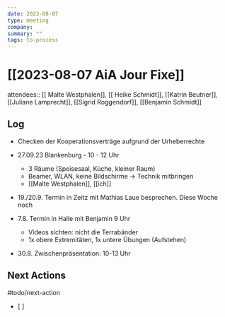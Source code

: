```yaml
---
date: 2023-08-07
type: meeting
company: 
summary: ""
tags: to-process
---
```

# [[2023-08-07 AiA Jour Fixe]]

attendees:: [[ Malte Westphalen]], [[ Heike Schmidt]], [[Katrin Beutner]], [[Juliane Lamprecht]], [[Sigrid Roggendorf]], [[Benjamin Schmidt]]

## Log

- Checken der Kooperationsverträge aufgrund der Urheberrechte 

- 27.09.23 Blankenburg - 10 - 12 Uhr
	- 3 Räume (Speisesaal, Küche, kleiner Raum)
	- Beamer, WLAN, keine Bildschirme -> Technik mitbringen
	- [[Malte Westphalen]], [[ich]]

- 19./20.9. Termin in Zeitz mit Mathias Laue besprechen. Diese Woche noch

- 7.8. Termin in Halle mit Benjamin 9 Uhr
	- Videos sichten: nicht die Terrabänder
	- 1x obere Extremitäten, 1x untere Übungen (Aufstehen)
- 30.8. Zwischenpräsentation: 10-13 Uhr

## Next Actions
#todo/next-action
- [ ] 
